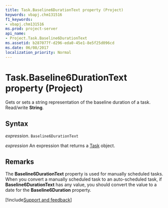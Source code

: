```yaml
---
title: Task.Baseline6DurationText property (Project)
keywords: vbapj.chm131516
f1_keywords:
- vbapj.chm131516
ms.prod: project-server
api_name:
- Project.Task.Baseline6DurationText
ms.assetid: b287077f-d296-eda0-45e1-8e5f25d096cd
ms.date: 06/08/2017
localization_priority: Normal
---
```



# Task.Baseline6DurationText property (Project)

Gets or sets a string representation of the baseline duration of a task. Read/write  **String**.


## Syntax

_expression_. `Baseline6DurationText`

 _expression_ An expression that returns a [Task](./Project.Task.md) object.


## Remarks

The  **Baseline6DurationText** property is used for manually scheduled tasks. When you convert a manually scheduled task to an auto-scheduled task, if **Baseline6DurationText** has any value, you should convert the value to a date for the **Baseline6Duration** property.

[!include[Support and feedback](~/includes/feedback-boilerplate.md)]